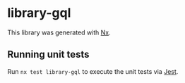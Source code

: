 # library-gql

This library was generated with [Nx](https://nx.dev).

## Running unit tests

Run `nx test library-gql` to execute the unit tests via [Jest](https://jestjs.io).
